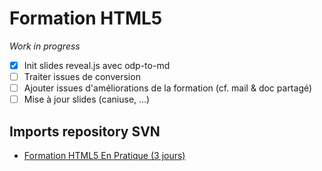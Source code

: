 # Formation HTML5

*Work in progress*
- [x] Init slides reveal.js avec odp-to-md
- [ ] Traiter issues de conversion
- [ ] Ajouter issues d'améliorations de la formation (cf. mail & doc partagé)
- [ ] Mise à jour slides (caniuse, ...)

## Imports repository SVN
- [Formation HTML5 En Pratique (3 jours)](ODP/HTML5_EnPratique)

